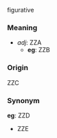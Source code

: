 figurative
### Meaning
+ _adj_: ZZA
    + __eg__: ZZB

### Origin

ZZC

### Synonym

__eg__: ZZD

+ ZZE


